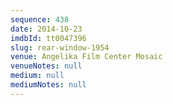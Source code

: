 ```yaml
---
sequence: 438
date: 2014-10-23
imdbId: tt0047396
slug: rear-window-1954
venue: Angelika Film Center Mosaic
venueNotes: null
medium: null
mediumNotes: null
---
```

